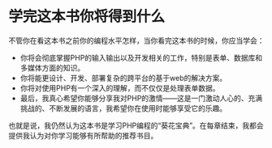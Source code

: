 # 学完这本书你将得到什么

不管你在看这本书之前你的编程水平怎样，当你看完这本书的时候，你应当学会：

- 你将会彻底掌握PHP的输入输出以及开发相关的工作，特别是表单、数据库和多媒体方面的知识。
- 你将能更设计、开发、部署复杂的跨平台的基于web的解决方案。
- 你将对使用PHP有一个深入的理解，而不仅仅是处理表单数据。
- 最后，我真心希望你能够分享我对PHP的激情——这是一门激动人心的、充满挑战的、不断发展的语言，我希望你在使用时能够享受它的乐趣。

也就是说，我仍然认为这本书是学习PHP编程的“葵花宝典”。在每章结束，我都会提供我认为对你学习能够有所帮助的推荐书目。
